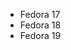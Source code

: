 * Fedora 17
* Fedora 18
* Fedora 19

<!-- When updating these, also edit guides/puppetlabs_package_repositories.markdown and add/delete the repo packages as needed. -->